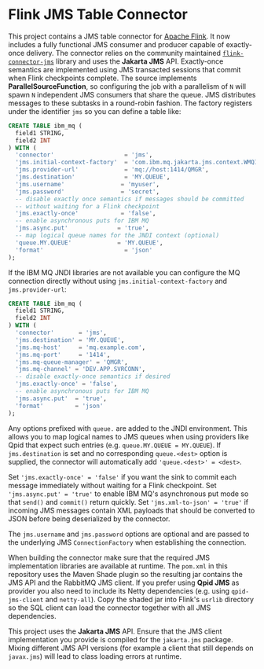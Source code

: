 # Flink JMS Table Connector

This project contains a JMS table connector for [Apache Flink](https://flink.apache.org/). It now includes a fully functional JMS consumer and producer capable of exactly-once delivery. The connector relies on the community maintained [`flink-connector-jms`](https://github.com/miwurster/flink-connector-jms) library and uses the **Jakarta JMS** API. Exactly-once semantics are implemented using JMS transacted sessions that commit when Flink checkpoints complete. The source implements **ParallelSourceFunction**, so configuring the job with a parallelism of `N` will spawn `N` independent JMS consumers that share the queue. JMS distributes messages to these subtasks in a round-robin fashion. The factory registers under the identifier `jms` so you can define a table like:

```sql
CREATE TABLE ibm_mq (
  field1 STRING,
  field2 INT
) WITH (
  'connector'                    = 'jms',
  'jms.initial-context-factory'  = 'com.ibm.mq.jakarta.jms.context.WMQInitialContextFactory',
  'jms.provider-url'             = 'mq://host:1414/QMGR',
  'jms.destination'              = 'MY.QUEUE',
  'jms.username'                = 'myuser',
  'jms.password'                = 'secret',
  -- disable exactly once semantics if messages should be committed
  -- without waiting for a Flink checkpoint
  'jms.exactly-once'            = 'false',
  -- enable asynchronous puts for IBM MQ
  'jms.async.put'              = 'true',
  -- map logical queue names for the JNDI context (optional)
  'queue.MY.QUEUE'             = 'MY.QUEUE',
  'format'                       = 'json'
);
```

If the IBM MQ JNDI libraries are not available you can configure the MQ
connection directly without using `jms.initial-context-factory` and
`jms.provider-url`:

```sql
CREATE TABLE ibm_mq (
  field1 STRING,
  field2 INT
) WITH (
  'connector'       = 'jms',
  'jms.destination' = 'MY.QUEUE',
  'jms.mq-host'     = 'mq.example.com',
  'jms.mq-port'     = '1414',
  'jms.mq-queue-manager' = 'QMGR',
  'jms.mq-channel' = 'DEV.APP.SVRCONN',
  -- disable exactly-once semantics if desired
  'jms.exactly-once' = 'false',
  -- enable asynchronous puts for IBM MQ
  'jms.async.put'  = 'true',
  'format'         = 'json'
);
```

Any options prefixed with `queue.` are added to the JNDI environment. This allows
you to map logical names to JMS queues when using providers like Qpid that
expect such entries (e.g. `queue.MY.QUEUE = MY.QUEUE`). If `jms.destination`
is set and no corresponding `queue.<dest>` option is supplied, the connector will
automatically add `'queue.<dest>' = <dest>`.

Set `'jms.exactly-once' = 'false'` if you want the sink to commit each message
immediately without waiting for a Flink checkpoint.
Set `'jms.async.put' = 'true'` to enable IBM MQ's asynchronous put mode so that
`send()` and `commit()` return quickly.
Set `'jms.xml-to-json' = 'true'` if incoming JMS messages contain XML payloads
that should be converted to JSON before being deserialized by the connector.

The `jms.username` and `jms.password` options are optional and are passed to the
underlying JMS `ConnectionFactory` when establishing the connection.

When building the connector make sure that the required JMS implementation
libraries are available at runtime.  The `pom.xml` in this repository
uses the Maven Shade plugin so the resulting jar contains the JMS API and
the RabbitMQ JMS client.  If you prefer using **Qpid JMS** as provider
you also need to include its Netty dependencies (e.g. using `qpid-jms-client`
and `netty-all`).  Copy the shaded jar into Flink's `usrlib`
directory so the SQL client can load the connector together with all JMS
dependencies.

This project uses the **Jakarta JMS** API. Ensure that the JMS client
implementation you provide is compiled for the `jakarta.jms` package.
Mixing different JMS API versions (for example a client that still depends
on `javax.jms`) will lead to class loading errors at runtime.
